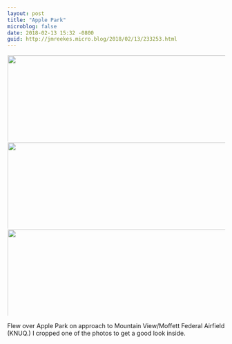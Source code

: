 ```yaml
---
layout: post
title: "Apple Park"
microblog: false
date: 2018-02-13 15:32 -0800
guid: http://jmreekes.micro.blog/2018/02/13/233253.html
---
```




<a href="http://www.jmreekes.com/uploads/2018/8cb41ce1b2.jpg"><img src="http://www.jmreekes.com/uploads/2018/8cb41ce1b2.jpg" width="600" height="600" style="max-height: 200px; width: auto; padding: 1px;" /></a><a href="http://www.jmreekes.com/uploads/2018/7510419cde.jpg"><img src="http://www.jmreekes.com/uploads/2018/7510419cde.jpg" width="600" height="600" style="max-height: 200px; width: auto; padding: 1px;" /></a><a href="http://www.jmreekes.com/uploads/2018/6eab2380de.jpg"><img src="http://www.jmreekes.com/uploads/2018/6eab2380de.jpg" width="600" height="600" style="max-height: 200px; width: auto; padding: 1px;" /></a>

Flew over Apple Park on approach to Mountain View/Moffett Federal Airfield (KNUQ.) I cropped one of the photos to get a good look inside. 




